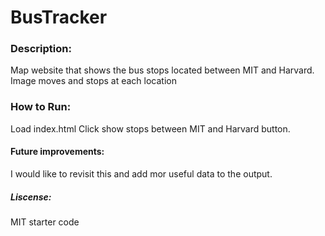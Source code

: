 # BusTracker
### Description:
Map website that shows the bus stops located between MIT and Harvard.
Image moves and stops at each location
### How to Run:
Load index.html
Click show stops between MIT and Harvard button.
#### Future improvements:
I would like to revisit this and add mor useful data to the output.
##### Liscense:
MIT starter code